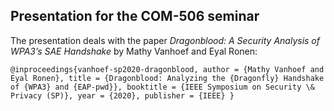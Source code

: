 ## Presentation for the COM-506 seminar

The presentation deals with the paper *Dragonblood: A Security Analysis of WPA3’s SAE Handshake* by Mathy Vanhoef and Eyal Ronen:

  ``@inproceedings{vanhoef-sp2020-dragonblood,
  author = {Mathy Vanhoef and Eyal Ronen},
  title = {Dragonblood: Analyzing the {Dragonfly} Handshake of {WPA3} and {EAP-pwd}},
  booktitle = {IEEE Symposium on Security \& Privacy (SP)},
  year = {2020},
  publisher = {IEEE}
  }``
